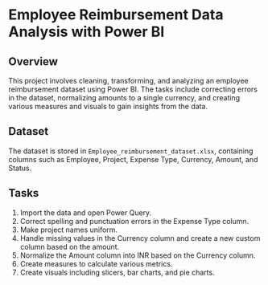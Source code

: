 # Employee Reimbursement Data Analysis with Power BI

## Overview

This project involves cleaning, transforming, and analyzing an employee reimbursement dataset using Power BI. The tasks include correcting errors in the dataset, normalizing amounts to a single currency, and creating various measures and visuals to gain insights from the data.


## Dataset

The dataset is stored in `Employee_reimbursement_dataset.xlsx`, containing columns such as Employee, Project, Expense Type, Currency, Amount, and Status.

## Tasks

1. Import the data and open Power Query.
2. Correct spelling and punctuation errors in the Expense Type column.
3. Make project names uniform.
4. Handle missing values in the Currency column and create a new custom column based on the amount.
5. Normalize the Amount column into INR based on the Currency column.
6. Create measures to calculate various metrics.
7. Create visuals including slicers, bar charts, and pie charts.


